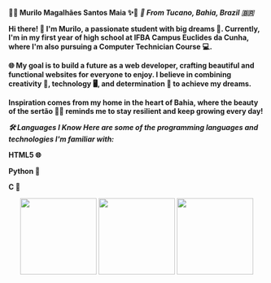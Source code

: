**🌵✨ Murilo Magalhães Santos Maia ✨🌵**
***📍 From Tucano, Bahia, Brazil 🇧🇷***

**Hi there! 👋 I'm Murilo, a passionate student with big dreams 🌟. Currently, I'm in my first year of high school at IFBA Campus Euclides da Cunha, where I'm also pursuing a Computer Technician Course 💻.**

**🌐 My goal is to build a future as a web developer, crafting beautiful and functional websites for everyone to enjoy. I believe in combining creativity 🎨, technology 🖥️, and determination 🚀 to achieve my dreams.**

**Inspiration comes from my home in the heart of Bahia, where the beauty of the sertão 🌾🌞 reminds me to stay resilient and keep growing every day!**

***🛠️ Languages I Know
Here are some of the programming languages and technologies I'm familiar with:***

**HTML5 🌐**

**Python 🐍**

**C 🔧**

<p align="center">
  <img src= "https://upload.wikimedia.org/wikipedia/commons/6/61/HTML5_logo_and_wordmark.svg" width="150" height="150">
  <img src="https://upload.wikimedia.org/wikipedia/commons/1/18/C_Programming_Language.svg" width="150" height="150">
  <img src="https://upload.wikimedia.org/wikipedia/commons/c/c3/Python-logo-notext.svg" width="150" height="150">
</p>

